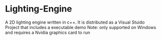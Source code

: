 # Lighting-Engine
A 2D lighting engine written in c++. 
It is distributed as a Visual Stuido Project that includes a executable demo
Note: only supported on Windows and requires a Nvidia graphics card to run

